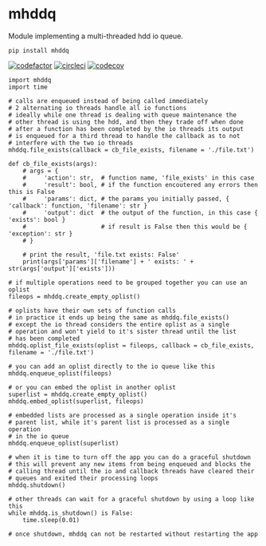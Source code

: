 # mhddq
Module implementing a multi-threaded hdd io queue.

`pip install mhddq`

[![codefactor](https://www.codefactor.io/repository/github/wuotes/mhddq/badge?style=plastic)](https://www.codefactor.io/repository/github/wuotes/mhddq/) [![circleci](https://circleci.com/gh/wuotes/mhddq.svg?style=shield)](https://app.circleci.com/pipelines/github/wuotes/mhddq) [![codecov](https://codecov.io/gh/wuotes/mhddq/branch/main/graph/badge.svg)](https://codecov.io/gh/wuotes/mhddq)

```
import mhddq
import time

# calls are enqueued instead of being called immediately
# 2 alternating io threads handle all io functions
# ideally while one thread is dealing with queue maintenance the
# other thread is using the hdd, and then they trade off when done
# after a function has been completed by the io threads its output
# is enqueued for a third thread to handle the callback as to not
# interfere with the two io threads
mhddq.file_exists(callback = cb_file_exists, filename = './file.txt')

def cb_file_exists(args):
    # args = {
    #     'action': str,  # function name, 'file_exists' in this case
    #     'result': bool, # if the function encoutered any errors then this is False
    #     'params': dict, # the params you initially passed, { 'callback': function, 'filename': str }
    #     'output': dict  # the output of the function, in this case { 'exists': bool }
    #                     # if result is False then this would be { 'exception': str }
    # }
    
    # print the result, 'file.txt exists: False'
    print(args['params']['filename'] + ' exists: ' + str(args['output']['exists']))

# if multiple operations need to be grouped together you can use an oplist
fileops = mhddq.create_empty_oplist()

# oplists have their own sets of function calls
# in practice it ends up being the same as mhddq.file_exists()
# except the io thread considers the entire oplist as a single
# operation and won't yield to it's sister thread until the list
# has been completed
mhddq.oplist_file_exists(oplist = fileops, callback = cb_file_exists, filename = './file.txt')

# you can add an oplist directly to the io queue like this
mhddq.enqueue_oplist(fileops)

# or you can embed the oplist in another oplist
superlist = mhddq.create_empty_oplist()
mhddq.embed_oplist(superlist, fileops)

# embedded lists are processed as a single operation inside it's
# parent list, while it's parent list is processed as a single operation
# in the io queue
mhddq.enqueue_oplist(superlist)

# when it is time to turn off the app you can do a graceful shutdown
# this will prevent any new items from being enqueued and blocks the
# calling thread until the io and callback threads have cleared their
# queues and exited their processing loops
mhddq.shutdown()

# other threads can wait for a graceful shutdown by using a loop like this
while mhddq.is_shutdown() is False:
    time.sleep(0.01)

# once shutdown, mhddq can not be restarted without restarting the app
```